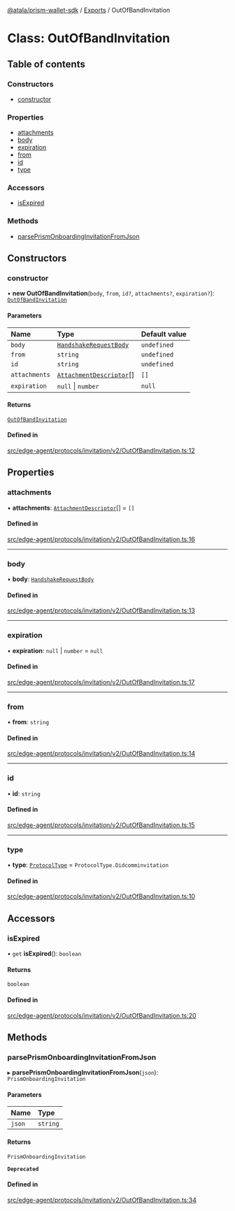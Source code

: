 [@atala/prism-wallet-sdk](../README.md) / [Exports](../modules.md) / OutOfBandInvitation

# Class: OutOfBandInvitation

## Table of contents

### Constructors

- [constructor](OutOfBandInvitation.md#constructor)

### Properties

- [attachments](OutOfBandInvitation.md#attachments)
- [body](OutOfBandInvitation.md#body)
- [expiration](OutOfBandInvitation.md#expiration)
- [from](OutOfBandInvitation.md#from)
- [id](OutOfBandInvitation.md#id)
- [type](OutOfBandInvitation.md#type)

### Accessors

- [isExpired](OutOfBandInvitation.md#isexpired)

### Methods

- [parsePrismOnboardingInvitationFromJson](OutOfBandInvitation.md#parseprismonboardinginvitationfromjson)

## Constructors

### constructor

• **new OutOfBandInvitation**(`body`, `from`, `id?`, `attachments?`, `expiration?`): [`OutOfBandInvitation`](OutOfBandInvitation.md)

#### Parameters

| Name | Type | Default value |
| :------ | :------ | :------ |
| `body` | [`HandshakeRequestBody`](../interfaces/HandshakeRequestBody.md) | `undefined` |
| `from` | `string` | `undefined` |
| `id` | `string` | `undefined` |
| `attachments` | [`AttachmentDescriptor`](Domain.AttachmentDescriptor.md)[] | `[]` |
| `expiration` | ``null`` \| `number` | `null` |

#### Returns

[`OutOfBandInvitation`](OutOfBandInvitation.md)

#### Defined in

[src/edge-agent/protocols/invitation/v2/OutOfBandInvitation.ts:12](https://github.com/hyperledger/identus-edge-agent-sdk-ts/blob/412988e74b53c977d2db02a120bdfcde11978df5/src/edge-agent/protocols/invitation/v2/OutOfBandInvitation.ts#L12)

## Properties

### attachments

• **attachments**: [`AttachmentDescriptor`](Domain.AttachmentDescriptor.md)[] = `[]`

#### Defined in

[src/edge-agent/protocols/invitation/v2/OutOfBandInvitation.ts:16](https://github.com/hyperledger/identus-edge-agent-sdk-ts/blob/412988e74b53c977d2db02a120bdfcde11978df5/src/edge-agent/protocols/invitation/v2/OutOfBandInvitation.ts#L16)

___

### body

• **body**: [`HandshakeRequestBody`](../interfaces/HandshakeRequestBody.md)

#### Defined in

[src/edge-agent/protocols/invitation/v2/OutOfBandInvitation.ts:13](https://github.com/hyperledger/identus-edge-agent-sdk-ts/blob/412988e74b53c977d2db02a120bdfcde11978df5/src/edge-agent/protocols/invitation/v2/OutOfBandInvitation.ts#L13)

___

### expiration

• **expiration**: ``null`` \| `number` = `null`

#### Defined in

[src/edge-agent/protocols/invitation/v2/OutOfBandInvitation.ts:17](https://github.com/hyperledger/identus-edge-agent-sdk-ts/blob/412988e74b53c977d2db02a120bdfcde11978df5/src/edge-agent/protocols/invitation/v2/OutOfBandInvitation.ts#L17)

___

### from

• **from**: `string`

#### Defined in

[src/edge-agent/protocols/invitation/v2/OutOfBandInvitation.ts:14](https://github.com/hyperledger/identus-edge-agent-sdk-ts/blob/412988e74b53c977d2db02a120bdfcde11978df5/src/edge-agent/protocols/invitation/v2/OutOfBandInvitation.ts#L14)

___

### id

• **id**: `string`

#### Defined in

[src/edge-agent/protocols/invitation/v2/OutOfBandInvitation.ts:15](https://github.com/hyperledger/identus-edge-agent-sdk-ts/blob/412988e74b53c977d2db02a120bdfcde11978df5/src/edge-agent/protocols/invitation/v2/OutOfBandInvitation.ts#L15)

___

### type

• **type**: [`ProtocolType`](../enums/ProtocolType.md) = `ProtocolType.Didcomminvitation`

#### Defined in

[src/edge-agent/protocols/invitation/v2/OutOfBandInvitation.ts:10](https://github.com/hyperledger/identus-edge-agent-sdk-ts/blob/412988e74b53c977d2db02a120bdfcde11978df5/src/edge-agent/protocols/invitation/v2/OutOfBandInvitation.ts#L10)

## Accessors

### isExpired

• `get` **isExpired**(): `boolean`

#### Returns

`boolean`

#### Defined in

[src/edge-agent/protocols/invitation/v2/OutOfBandInvitation.ts:20](https://github.com/hyperledger/identus-edge-agent-sdk-ts/blob/412988e74b53c977d2db02a120bdfcde11978df5/src/edge-agent/protocols/invitation/v2/OutOfBandInvitation.ts#L20)

## Methods

### parsePrismOnboardingInvitationFromJson

▸ **parsePrismOnboardingInvitationFromJson**(`json`): `PrismOnboardingInvitation`

#### Parameters

| Name | Type |
| :------ | :------ |
| `json` | `string` |

#### Returns

`PrismOnboardingInvitation`

**`Deprecated`**

#### Defined in

[src/edge-agent/protocols/invitation/v2/OutOfBandInvitation.ts:34](https://github.com/hyperledger/identus-edge-agent-sdk-ts/blob/412988e74b53c977d2db02a120bdfcde11978df5/src/edge-agent/protocols/invitation/v2/OutOfBandInvitation.ts#L34)
